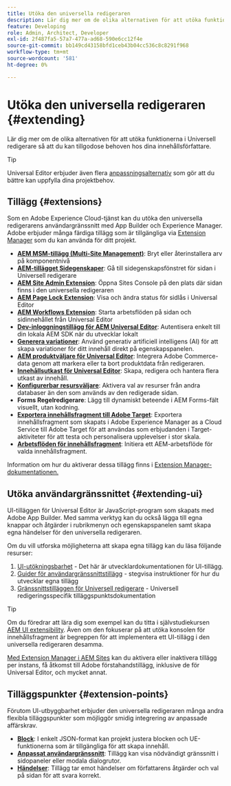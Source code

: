 ```yaml
---
title: Utöka den universella redigeraren
description: Lär dig mer om de olika alternativen för att utöka funktionerna i Universell redigerare så att du kan tillgodose behoven hos dina innehållsförfattare.
feature: Developing
role: Admin, Architect, Developer
exl-id: 2f487fa5-57a7-477a-ad68-590e6cc12f4e
source-git-commit: bb149cd43158bfd1ceb43b04cc536c8c8291f968
workflow-type: tm+mt
source-wordcount: '581'
ht-degree: 0%

---
```


# Utöka den universella redigeraren {#extending}

Lär dig mer om de olika alternativen för att utöka funktionerna i Universell redigerare så att du kan tillgodose behoven hos dina innehållsförfattare.

>[!TIP]
>
>Universal Editor erbjuder även flera [anpassningsalternativ](/help/implementing/universal-editor/customizing.md) som gör att du bättre kan uppfylla dina projektbehov.

## Tillägg {#extensions}

Som en Adobe Experience Cloud-tjänst kan du utöka den universella redigerarens användargränssnitt med App Builder och Experience Manager. Adobe erbjuder många färdiga tillägg som är tillgängliga via [Extension Manager](https://experience.adobe.com/aem/extension-manager) som du kan använda för ditt projekt.

* **[AEM MSM-tillägg (Multi-Site Management)](/help/sites-cloud/authoring/universal-editor/authoring.md#inheritance)**: Bryt eller återinstallera arv på komponentnivå
* **[AEM-tillägget Sidegenskaper](/help/sites-cloud/authoring/universal-editor/authoring.md#page-properties)**: Gå till sidegenskapsfönstret för sidan i Universell redigerare
* **[AEM Site Admin Extension](/help/sites-cloud/authoring/universal-editor/authoring.md#sites-console)**: Öppna Sites Console på den plats där sidan finns i den universella redigeraren
* **[AEM Page Lock Extension](/help/sites-cloud/authoring/universal-editor/authoring.md#locking-pages)**: Visa och ändra status för sidlås i Universal Editor
* **[AEM Workflows Extension](/help/sites-cloud/authoring/universal-editor/authoring.md#workflows)**: Starta arbetsflöden på sidan och sidinnehållet från Universal Editor
* **[Dev-inloggningstillägg för AEM Universal Editor](/help/sites-cloud/authoring/universal-editor/authoring.md#developer-login)**: Autentisera enkelt till din lokala AEM SDK när du utvecklar lokalt
* **[Generera variationer](/help/generative-ai/generate-variations-integrated-editor.md)**: Använd generativ artificiell intelligens (AI) för att skapa variationer för ditt innehåll direkt på egenskapspanelen.
* **[AEM produktväljare för Universal Editor](https://developer.adobe.com/uix/docs/extension-manager/extension-developed-by-adobe/ue-product-picker/)**: Integrera Adobe Commerce-data genom att markera eller ta bort produktdata från redigeraren.
* **[Innehållsutkast för Universal Editor](https://developer.adobe.com/uix/docs/extension-manager/extension-developed-by-adobe/universal-editor-content-drafts/)**: Skapa, redigera och hantera flera utkast av innehåll.
* **[Konfigurerbar resursväljare](https://developer.adobe.com/uix/docs/extension-manager/extension-developed-by-adobe/configurable-asset-picker/)**: Aktivera val av resurser från andra databaser än den som används av den redigerade sidan.
* **Forms Regelredigerare**: Lägg till dynamiskt beteende i AEM Forms-fält visuellt, utan kodning.
* **[Exportera innehållsfragment till Adobe Target](https://developer.adobe.com/uix/docs/extension-manager/extension-developed-by-adobe/exporting-content-fragment-to-adobe-target/)**: Exportera innehållsfragment som skapats i Adobe Experience Manager as a Cloud Service till Adobe Target för att användas som erbjudanden i Target-aktiviteter för att testa och personalisera upplevelser i stor skala.
* **[Arbetsflöden för innehållsfragment](https://developer.adobe.com/uix/docs/extension-manager/extension-developed-by-adobe/content-fragments-workflows/)**: Initiera ett AEM-arbetsflöde för valda innehållsfragment.

Information om hur du aktiverar dessa tillägg finns i [Extension Manager-dokumentationen.](https://developer.adobe.com/uix/docs/extension-manager/feature-highlights/#enablingdisabling-extensions)

## Utöka användargränssnittet {#extending-ui}

UI-tilläggen för Universal Editor är JavaScript-program som skapats med Adobe App Builder. Med samma verktyg kan du också lägga till egna knappar och åtgärder i rubrikmenyn och egenskapspanelen samt skapa egna händelser för den universella redigeraren.

Om du vill utforska möjligheterna att skapa egna tillägg kan du läsa följande resurser:

1. [UI-utökningsbarhet](https://developer.adobe.com/uix/docs/) - Det här är utvecklardokumentationen för UI-tillägg.
1. [Guider för användargränssnittstillägg](https://developer.adobe.com/uix/docs/guides/) - stegvisa instruktioner för hur du utvecklar egna tillägg
1. [Gränssnittstilläggen för Universell redigerare](https://developer.adobe.com/uix/docs/services/aem-universal-editor/) - Universell redigeringsspecifik tilläggspunktsdokumentation

>[!TIP]
>
>Om du föredrar att lära dig som exempel kan du titta i självstudiekursen [AEM UI extensibility](https://experienceleague.adobe.com/sv/docs/experience-manager-learn/cloud-service/developing/extensibility/ui/overview). Även om den fokuserar på att utöka konsolen för innehållsfragment är begreppen för att implementera ett UI-tillägg i den universella redigeraren desamma.

[Med Extension Manager i AEM Sites](https://developer.adobe.com/uix/docs/extension-manager/) kan du aktivera eller inaktivera tillägg per instans, få åtkomst till Adobe förstahandstillägg, inklusive de för Universal Editor, och mycket annat.

## Tilläggspunkter {#extension-points}

Förutom UI-utbyggbarhet erbjuder den universella redigeraren många andra flexibla tilläggspunkter som möjliggör smidig integrering av anpassade affärskrav.

* **[Block](https://www.aem.live/developer/block-collection)**: I enkelt JSON-format kan projekt justera blocken och UE-funktionerna som är tillgängliga för att skapa innehåll.
* **[Anpassat användargränssnitt](#extending-ui)**: Tillägg kan visa nödvändigt gränssnitt i sidopaneler eller modala dialogrutor.
* **[Händelser](/help/implementing/universal-editor/events.md)**: Tillägg tar emot händelser om författarens åtgärder och val på sidan för att svara korrekt.
